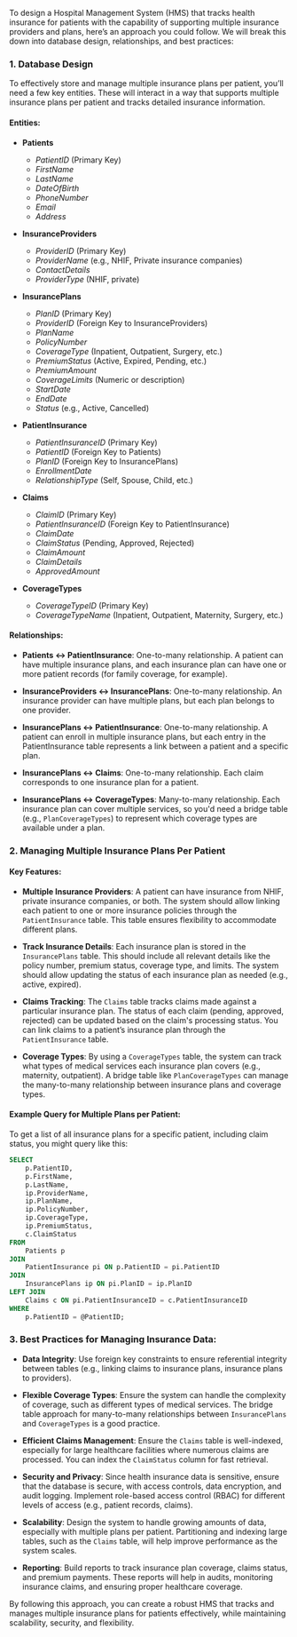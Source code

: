 To design a Hospital Management System (HMS) that tracks health insurance for patients with the capability of supporting multiple insurance providers and plans, here’s an approach you could follow. We will break this down into database design, relationships, and best practices:

### 1. **Database Design**

To effectively store and manage multiple insurance plans per patient, you’ll need a few key entities. These will interact in a way that supports multiple insurance plans per patient and tracks detailed insurance information.

#### **Entities:**

- **Patients**
    - *PatientID* (Primary Key)
    - *FirstName*
    - *LastName*
    - *DateOfBirth*
    - *PhoneNumber*
    - *Email*
    - *Address*

- **InsuranceProviders**
    - *ProviderID* (Primary Key)
    - *ProviderName* (e.g., NHIF, Private insurance companies)
    - *ContactDetails*
    - *ProviderType* (NHIF, private)

- **InsurancePlans**
    - *PlanID* (Primary Key)
    - *ProviderID* (Foreign Key to InsuranceProviders)
    - *PlanName*
    - *PolicyNumber*
    - *CoverageType* (Inpatient, Outpatient, Surgery, etc.)
    - *PremiumStatus* (Active, Expired, Pending, etc.)
    - *PremiumAmount*
    - *CoverageLimits* (Numeric or description)
    - *StartDate*
    - *EndDate*
    - *Status* (e.g., Active, Cancelled)

- **PatientInsurance**
    - *PatientInsuranceID* (Primary Key)
    - *PatientID* (Foreign Key to Patients)
    - *PlanID* (Foreign Key to InsurancePlans)
    - *EnrollmentDate*
    - *RelationshipType* (Self, Spouse, Child, etc.)

- **Claims**
    - *ClaimID* (Primary Key)
    - *PatientInsuranceID* (Foreign Key to PatientInsurance)
    - *ClaimDate*
    - *ClaimStatus* (Pending, Approved, Rejected)
    - *ClaimAmount*
    - *ClaimDetails*
    - *ApprovedAmount*

- **CoverageTypes**
    - *CoverageTypeID* (Primary Key)
    - *CoverageTypeName* (Inpatient, Outpatient, Maternity, Surgery, etc.)

#### **Relationships:**

- **Patients ↔ PatientInsurance**: One-to-many relationship. A patient can have multiple insurance plans, and each insurance plan can have one or more patient records (for family coverage, for example).

- **InsuranceProviders ↔ InsurancePlans**: One-to-many relationship. An insurance provider can have multiple plans, but each plan belongs to one provider.

- **InsurancePlans ↔ PatientInsurance**: One-to-many relationship. A patient can enroll in multiple insurance plans, but each entry in the PatientInsurance table represents a link between a patient and a specific plan.

- **InsurancePlans ↔ Claims**: One-to-many relationship. Each claim corresponds to one insurance plan for a patient.

- **InsurancePlans ↔ CoverageTypes**: Many-to-many relationship. Each insurance plan can cover multiple services, so you'd need a bridge table (e.g., `PlanCoverageTypes`) to represent which coverage types are available under a plan.

### 2. **Managing Multiple Insurance Plans Per Patient**

#### **Key Features:**

- **Multiple Insurance Providers**: A patient can have insurance from NHIF, private insurance companies, or both. The system should allow linking each patient to one or more insurance policies through the `PatientInsurance` table. This table ensures flexibility to accommodate different plans.

- **Track Insurance Details**: Each insurance plan is stored in the `InsurancePlans` table. This should include all relevant details like the policy number, premium status, coverage type, and limits. The system should allow updating the status of each insurance plan as needed (e.g., active, expired).

- **Claims Tracking**: The `Claims` table tracks claims made against a particular insurance plan. The status of each claim (pending, approved, rejected) can be updated based on the claim's processing status. You can link claims to a patient’s insurance plan through the `PatientInsurance` table.

- **Coverage Types**: By using a `CoverageTypes` table, the system can track what types of medical services each insurance plan covers (e.g., maternity, outpatient). A bridge table like `PlanCoverageTypes` can manage the many-to-many relationship between insurance plans and coverage types.

#### **Example Query for Multiple Plans per Patient:**

To get a list of all insurance plans for a specific patient, including claim status, you might query like this:

```sql
SELECT 
    p.PatientID,
    p.FirstName,
    p.LastName,
    ip.ProviderName,
    ip.PlanName,
    ip.PolicyNumber,
    ip.CoverageType,
    ip.PremiumStatus,
    c.ClaimStatus
FROM 
    Patients p
JOIN 
    PatientInsurance pi ON p.PatientID = pi.PatientID
JOIN 
    InsurancePlans ip ON pi.PlanID = ip.PlanID
LEFT JOIN 
    Claims c ON pi.PatientInsuranceID = c.PatientInsuranceID
WHERE 
    p.PatientID = @PatientID;
```

### 3. **Best Practices for Managing Insurance Data:**

- **Data Integrity**: Use foreign key constraints to ensure referential integrity between tables (e.g., linking claims to insurance plans, insurance plans to providers).

- **Flexible Coverage Types**: Ensure the system can handle the complexity of coverage, such as different types of medical services. The bridge table approach for many-to-many relationships between `InsurancePlans` and `CoverageTypes` is a good practice.

- **Efficient Claims Management**: Ensure the `Claims` table is well-indexed, especially for large healthcare facilities where numerous claims are processed. You can index the `ClaimStatus` column for fast retrieval.

- **Security and Privacy**: Since health insurance data is sensitive, ensure that the database is secure, with access controls, data encryption, and audit logging. Implement role-based access control (RBAC) for different levels of access (e.g., patient records, claims).

- **Scalability**: Design the system to handle growing amounts of data, especially with multiple plans per patient. Partitioning and indexing large tables, such as the `Claims` table, will help improve performance as the system scales.

- **Reporting**: Build reports to track insurance plan coverage, claims status, and premium payments. These reports will help in audits, monitoring insurance claims, and ensuring proper healthcare coverage.

By following this approach, you can create a robust HMS that tracks and manages multiple insurance plans for patients effectively, while maintaining scalability, security, and flexibility.